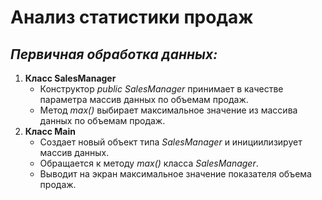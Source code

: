 # **Анализ статистики продаж**
## *Первичная обработка данных:*
1. **Класс SalesManager**
    * Конструктор *public SalesManager* принимает в качестве параметра массив данных по объемам продаж.
    * Метод *max()* выбирает максимальное значение из массива данных по объемам продаж. 
2. **Класс Main**
   * Создает новый объект типа *SalesManager* и инициилизирует массив данных.
   * Обращается к методу *max()* класса *SalesManager*.
   * Выводит на экран максимальное значение показателя объема продаж.
